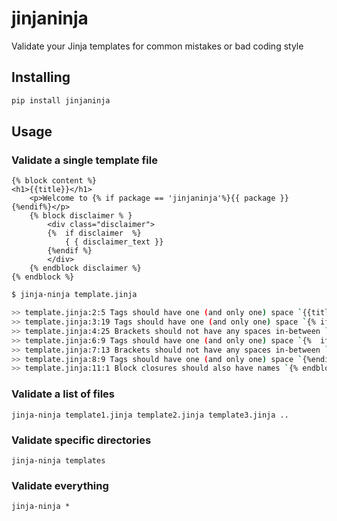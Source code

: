 # jinjaninja

Validate your Jinja templates for common mistakes or bad coding style

## Installing
```sh
pip install jinjaninja
```

## Usage

### Validate a single template file

```jinja
{% block content %}
<h1>{{title}}</h1>
    <p>Welcome to {% if package == 'jinjaninja'%}{{ package }}{%endif%}</p>
    {% block disclaimer % }
        <div class="disclaimer">
        {%  if disclaimer  %}
            { { disclaimer_text }}
        {%endif %}
        </div>
    {% endblock disclaimer %}
{% endblock %}
```

```sh
$ jinja-ninja template.jinja

>> template.jinja:2:5 Tags should have one (and only one) space `{{title}}`
>> template.jinja:3:19 Tags should have one (and only one) space `{% if package == 'jinjaninja'%}{{ package }}{%endif%}`
>> template.jinja:4:25 Brackets should not have any spaces in-between `% }`
>> template.jinja:6:9 Tags should have one (and only one) space `{%  if disclaimer  %}`
>> template.jinja:7:13 Brackets should not have any spaces in-between `{ {`
>> template.jinja:8:9 Tags should have one (and only one) space `{%endif %}`
>> template.jinja:11:1 Block closures should also have names `{% endblock %}`
```

### Validate a list of files

`jinja-ninja template1.jinja template2.jinja template3.jinja ..`

### Validate specific directories

`jinja-ninja templates`

### Validate everything

`jinja-ninja *`

